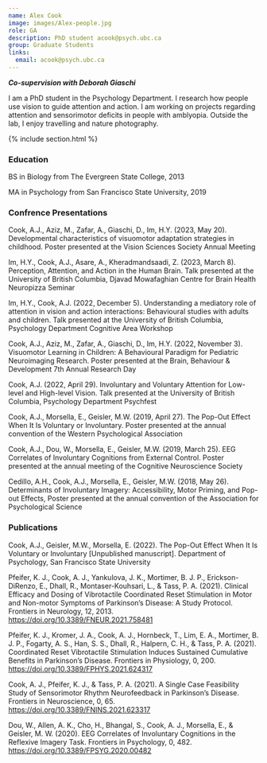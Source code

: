 ```yaml
---
name: Alex Cook
image: images/Alex-people.jpg
role: GA 
description: PhD student acook@psych.ubc.ca
group: Graduate Students
links:
  email: acook@psych.ubc.ca
---
```


***Co-supervision with Deborah Giaschi***

I am a PhD student in the Psychology Department. I research how people use vision to guide attention and action. I am working on projects regarding attention and sensorimotor deficits in people with amblyopia. Outside the lab, I enjoy travelling and nature photography. 

{% include section.html %}
### Education
BS in Biology from The Evergreen State College, 2013

MA in Psychology from San Francisco State University, 2019
<br>
 
### Confrence Presentations
Cook, A.J., Aziz, M., Zafar, A., Giaschi, D., Im, H.Y. (2023, May 20). Developmental characteristics of visuomotor adaptation strategies in childhood. Poster presented at the Vision Sciences Society Annual Meeting

Im, H.Y., Cook, A.J., Asare, A., Kheradmandsaadi, Z. (2023, March 8). Perception, Attention, and Action in the Human Brain. Talk presented at the University of British Columbia, Djavad Mowafaghian Centre for Brain Health Neuropizza Seminar 

Im, H.Y., Cook, A.J. (2022, December 5). Understanding a mediatory role of attention in vision and action interactions: Behavioural studies with adults and children. Talk presented at the University of British Columbia, Psychology Department Cognitive Area Workshop 

Cook, A.J., Aziz, M., Zafar, A., Giaschi, D., Im, H.Y. (2022, November 3). Visuomotor Learning in Children: A Behavioural Paradigm for Pediatric Neuroimaging Research. Poster presented at the Brain, Behaviour & Development 7th Annual Research Day 

Cook, A.J. (2022, April 29). Involuntary and Voluntary Attention for Low-level and High-level Vision. Talk presented at the University of British Columbia, Psychology Department Psychfest

Cook, A.J., Morsella, E., Geisler, M.W. (2019, April 27). The Pop-Out Effect When It Is Voluntary or Involuntary. Poster presented at the annual convention of the Western Psychological Association 

Cook, A.J., Dou, W., Morsella, E., Geisler, M.W. (2019, March 25). EEG Correlates of Involuntary Cognitions from External Control. Poster presented at the annual meeting of the Cognitive Neuroscience Society

Cedillo, A.H., Cook, A.J., Morsella, E., Geisler, M.W. (2018, May 26). Determinants of Involuntary Imagery: Accessibility, Motor Priming, and Pop-out Effects, Poster presented at the annual convention of the Association for Psychological Science 
<br>
 
### Publications 
Cook, A.J., Geisler, M.W., Morsella, E. (2022). The Pop-Out Effect When It Is Voluntary or Involuntary [Unpublished manuscript]. Department of Psychology, San Francisco State University 

Pfeifer, K. J., Cook, A. J., Yankulova, J. K., Mortimer, B. J. P., Erickson-DiRenzo, E., Dhall, R., Montaser-Kouhsari, L., & Tass, P. A. (2021). Clinical Efficacy and Dosing of Vibrotactile Coordinated Reset Stimulation in Motor and Non-motor Symptoms of Parkinson’s Disease: A Study Protocol. Frontiers in Neurology, 12, 2013. https://doi.org/10.3389/FNEUR.2021.758481

Pfeifer, K. J., Kromer, J. A., Cook, A. J., Hornbeck, T., Lim, E. A., Mortimer, B. J. P., Fogarty, A. S., Han, S. S., Dhall, R., Halpern, C. H., & Tass, P. A. (2021). Coordinated Reset Vibrotactile Stimulation Induces Sustained Cumulative Benefits in Parkinson’s Disease. Frontiers in Physiology, 0, 200. https://doi.org/10.3389/FPHYS.2021.624317 

Cook, A. J., Pfeifer, K. J., & Tass, P. A. (2021). A Single Case Feasibility Study of Sensorimotor Rhythm Neurofeedback in Parkinson’s Disease. Frontiers in Neuroscience, 0, 65. https://doi.org/10.3389/FNINS.2021.623317 

Dou, W., Allen, A. K., Cho, H., Bhangal, S., Cook, A. J., Morsella, E., & Geisler, M. W. (2020). EEG Correlates of Involuntary Cognitions in the Reflexive Imagery Task. Frontiers in Psychology, 0, 482. https://doi.org/10.3389/FPSYG.2020.00482

